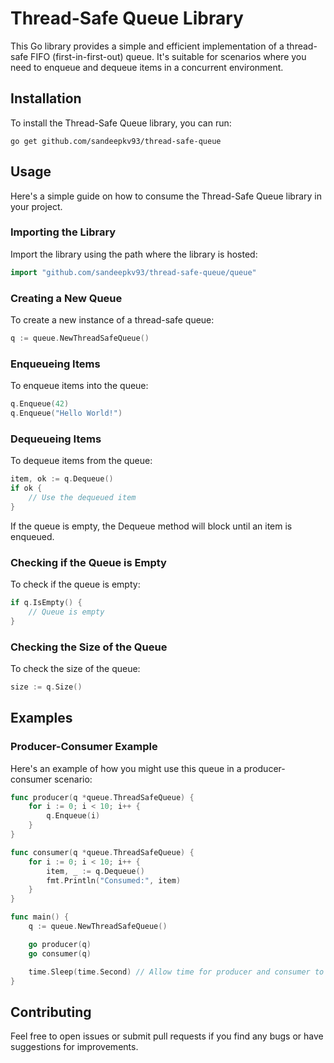 # Thread-Safe Queue Library

This Go library provides a simple and efficient implementation of a thread-safe FIFO (first-in-first-out) queue. It's suitable for scenarios where you need to enqueue and dequeue items in a concurrent environment.

## Installation

To install the Thread-Safe Queue library, you can run:

```shell
go get github.com/sandeepkv93/thread-safe-queue
```

## Usage

Here's a simple guide on how to consume the Thread-Safe Queue library in your project.

### Importing the Library

Import the library using the path where the library is hosted:

```go
import "github.com/sandeepkv93/thread-safe-queue/queue"
```

### Creating a New Queue

To create a new instance of a thread-safe queue:

```go
q := queue.NewThreadSafeQueue()
```

### Enqueueing Items

To enqueue items into the queue:

```go
q.Enqueue(42)
q.Enqueue("Hello World!")
```

### Dequeueing Items

To dequeue items from the queue:

```go
item, ok := q.Dequeue()
if ok {
    // Use the dequeued item
}
```

If the queue is empty, the Dequeue method will block until an item is enqueued.

### Checking if the Queue is Empty

To check if the queue is empty:

```go
if q.IsEmpty() {
    // Queue is empty
}
```

### Checking the Size of the Queue

To check the size of the queue:

```go
size := q.Size()
```

## Examples

### Producer-Consumer Example

Here's an example of how you might use this queue in a producer-consumer scenario:

```go
func producer(q *queue.ThreadSafeQueue) {
	for i := 0; i < 10; i++ {
		q.Enqueue(i)
	}
}

func consumer(q *queue.ThreadSafeQueue) {
	for i := 0; i < 10; i++ {
		item, _ := q.Dequeue()
		fmt.Println("Consumed:", item)
	}
}

func main() {
	q := queue.NewThreadSafeQueue()

	go producer(q)
	go consumer(q)

	time.Sleep(time.Second) // Allow time for producer and consumer to complete
}
```

## Contributing

Feel free to open issues or submit pull requests if you find any bugs or have suggestions for improvements.
